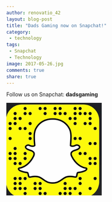 ```yaml
---
author: renovatio_42
layout: blog-post
title: "Dads Gaming now on Snapchat!"
category:
 - technology
tags:
 - Snapchat
 - Technology
image: 2017-05-26.jpg
comments: true
share: true
---
```


Follow us on Snapchat: <strong> dadsgaming </strong>

<img src="/img/post/2017-05-26.jpg" width="50%" >